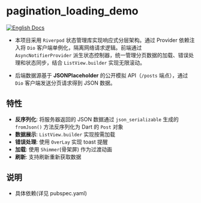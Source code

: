# pagination_loading_demo

[![English Docs](https://img.shields.io/badge/Docs-English-green?style=flat-square)](README.md)

- 本项目采用 `Riverpod` 状态管理库实现响应式分层架构。通过 Provider 依赖注入将 `Dio` 客户端单例化，隔离网络请求逻辑。前端通过 `AsyncNotifierProvider` 派生状态控制器，统一管理分页数据的加载、错误处理和状态同步，结合 `ListView.builder` 实现无限滚动。

- 后端数据源基于 **JSONPlaceholder** 的公开模拟 API（`/posts` 端点），通过 `Dio` 客户端发送分页请求得到 JSON 数据。

## 特性 
- **反序列化**: 将服务器返回的 JSON 数据通过 `json_serializable` 生成的 `fromJson()` 方法反序列化为 Dart 的 `Post` 对象
- **数据展示**: `ListView.builder` 实现按需加载
- **错误处理**: 使用 `OverLay` 实现 toast 提醒
- **加载**: 使用 `Shimmer`(骨架屏) 作为过渡动画
- **刷新**: 支持刷新重新获取数据

## 说明
- 具体依赖(详见 pubspec.yaml)